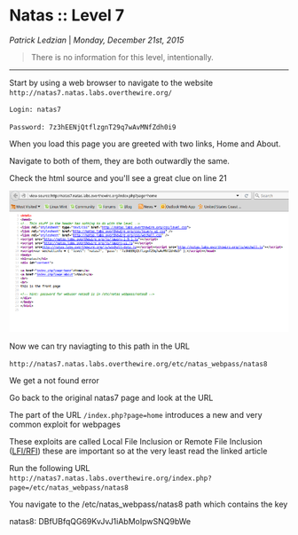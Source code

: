 __Natas :: Level 7__
================


_Patrick Ledzian_ | _Monday, December 21st, 2015_ 


> There is no information for this level, intentionally.


----------


Start by using a web browser to navigate to the website `http://natas7.natas.labs.overthewire.org/`

```
Login: natas7

Password: 7z3hEENjQtflzgnT29q7wAvMNfZdh0i9

```

When you load this page you are greeted with two links, Home and About. 

Navigate to both of them, they are both outwardly the same.

Check the html source and you'll see a great clue on line 21

<!-- hint: password for webuser natas8 is in /etc/natas_webpass/natas8 -->

![Image Broke](edit1.png)

Now we can try naviagting to this path in the URL

`http://natas7.natas.labs.overthewire.org/etc/natas_webpass/natas8`

We get a not found error

Go back to the original natas7 page and look at the URL

The part of the URL `/index.php?page=home` introduces a new and very common exploit for webpages

These exploits are called Local File Inclusion or Remote File Inclusion ([LFI/RFI]) these are important so at the very least read the linked article

Run the following URL `http://natas7.natas.labs.overthewire.org/index.php?page=/etc/natas_webpass/natas8`

You navigate to the /etc/natas_webpass/natas8 path which contains the key

natas8: DBfUBfqQG69KvJvJ1iAbMoIpwSNQ9bWe 



[LFI/RFI]: http://www.hackchallenge.net/pdf/Finding_LFI_and_RFI.pdf
